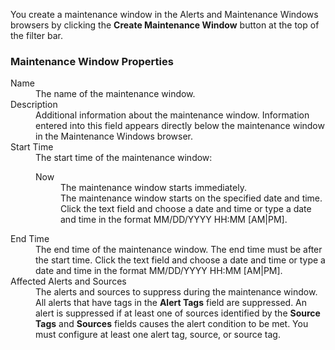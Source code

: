 You create a maintenance window in the Alerts and Maintenance Windows browsers by clicking the **Create Maintenance Window** button at the top of the filter bar.

### Maintenance Window Properties

<dl>
<dt>Name</dt>
<dd>The name of the maintenance window.</dd>
<dt>Description</dt>
<dd>Additional information about the maintenance window. Information entered into this field appears directly below the maintenance window in the Maintenance Windows browser.</dd>
<dt>Start Time</dt>
<dd>The start time of the maintenance window:
<dl><dt>Now</dt><dd>The maintenance window starts immediately.</dd>
<dd><i class="fa fa-calendar"></i></dt><dd>The maintenance window starts on the specified date and time. Click the text field and choose a date and time or type a date and time in the format MM/DD/YYYY HH:MM [AM|PM].</dd></dl>
<dt>End Time</dt><dd><i class="fa fa-calendar"></i> The end time of the maintenance window. The end time must be after the start time. Click the text field and choose a date and time or type a date and time in the format MM/DD/YYYY HH:MM [AM|PM].</dd>
<dt>Affected Alerts and Sources</dt>
<dd>The alerts and sources to suppress during the maintenance window. All alerts that have tags in the <strong>Alert Tags</strong> field are suppressed. An alert is suppressed if at least one of sources identified by the <strong>Source Tags</strong> and <strong>Sources</strong> fields causes the alert condition to be met. You must configure at least one alert tag, source, or source tag.</dd>
</dl>
